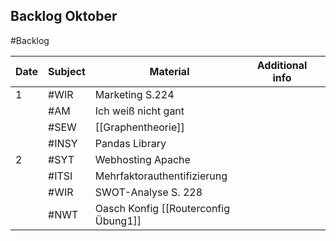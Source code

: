 ## Backlog Oktober
#Backlog

| Date | Subject | Material                             | Additional info |     |
| ---- | ------- | ------------------------------------ | --------------- | --- |
| 1    | #WIR    | Marketing S.224                      |                 |     |
|      | #AM     | Ich weiß nicht gant                  |                 |     |
|      | #SEW    | [[Graphentheorie]]                   |                 |     |
|      | #INSY   | Pandas Library                       |                 |     |
| 2    | #SYT    | Webhosting Apache                    |                 |     |
|      | #ITSI   | Mehrfaktorauthentifizierung          |                 |     |
|      | #WIR    | SWOT-Analyse S. 228                  |                 |     |
|      | #NWT    | Oasch Konfig [[Routerconfig Übung1]] |                 |     |
